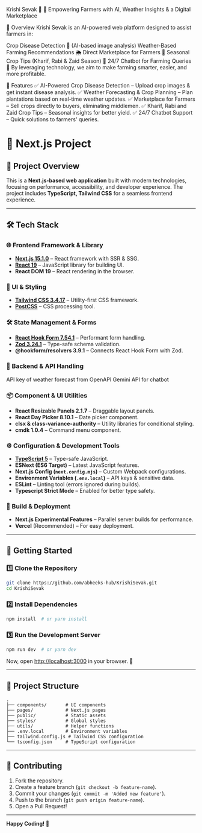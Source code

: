 Krishi Sevak 🌱
🚀 Empowering Farmers with AI, Weather Insights & a Digital Marketplace

🌟 Overview
Krishi Sevak is an AI-powered web platform designed to assist farmers in:

Crop Disease Detection 📸 (AI-based image analysis)
Weather-Based Farming Recommendations 🌦️
Direct Marketplace for Farmers 🛒
Seasonal Crop Tips (Kharif, Rabi & Zaid Season) 🌱
24/7 Chatbot for Farming Queries 🤖
By leveraging technology, we aim to make farming smarter, easier, and more profitable.

🔑 Features
✅ AI-Powered Crop Disease Detection – Upload crop images & get instant disease analysis.
✅ Weather Forecasting & Crop Planning – Plan plantations based on real-time weather updates.
✅ Marketplace for Farmers – Sell crops directly to buyers, eliminating middlemen.
✅ Kharif, Rabi and Zaid Crop Tips – Seasonal insights for better yield.
✅ 24/7 Chatbot Support – Quick solutions to farmers' queries.

# 🚀 Next.js Project

## 📌 Project Overview
This is a **Next.js-based web application** built with modern technologies, focusing on performance, accessibility, and developer experience. The project includes **TypeScript, Tailwind CSS** for a seamless frontend experience.

---

## 🛠 Tech Stack

### **🌐 Frontend Framework & Library**
- **[Next.js 15.1.0](https://nextjs.org/)** – React framework with SSR & SSG.
- **[React 19](https://react.dev/)** – JavaScript library for building UI.
- **React DOM 19** – React rendering in the browser.

### **🎨 UI & Styling**
- **[Tailwind CSS 3.4.17](https://tailwindcss.com/)** – Utility-first CSS framework.
- **[PostCSS](https://postcss.org/)** – CSS processing tool.

### **🛠 State Management & Forms**
- **[React Hook Form 7.54.1](https://react-hook-form.com/)** – Performant form handling.
- **[Zod 3.24.1](https://zod.dev/)** – Type-safe schema validation.
- **@hookform/resolvers 3.9.1** – Connects React Hook Form with Zod.

### **🔗 Backend & API Handling**
API key of weather forecast from OpenAPI
Gemini API for chatbot

### **📦 Component & UI Utilities**
- **React Resizable Panels 2.1.7** – Draggable layout panels.
- **React Day Picker 8.10.1** – Date picker component.
- **clsx & class-variance-authority** – Utility libraries for conditional styling.
- **cmdk 1.0.4** – Command menu component.

### **⚙️ Configuration & Development Tools**
- **[TypeScript 5](https://www.typescriptlang.org/)** – Type-safe JavaScript.
- **ESNext (ES6 Target)** – Latest JavaScript features.
- **Next.js Config (`next.config.mjs`)** – Custom Webpack configurations.
- **Environment Variables (`.env.local`)** – API keys & sensitive data.
- **ESLint** – Linting tool (errors ignored during builds).
- **Typescript Strict Mode** – Enabled for better type safety.

### **🚀 Build & Deployment**
- **Next.js Experimental Features** – Parallel server builds for performance.
- **Vercel** (Recommended) – For easy deployment.

---

## 🚀 Getting Started
### 1️⃣ Clone the Repository
```bash
git clone https://github.com/abheeks-hub/KrishiSevak.git
cd KrishiSevak
```

### 2️⃣ Install Dependencies
```bash
npm install  # or yarn install
```

### 3️⃣ Run the Development Server
```bash
npm run dev  # or yarn dev
```

Now, open [http://localhost:3000](http://localhost:3000) in your browser. 🎉

---

## 📂 Project Structure
```
.
├── components/       # UI components
├── pages/            # Next.js pages
├── public/           # Static assets
├── styles/           # Global styles
├── utils/            # Helper functions
├── .env.local        # Environment variables
├── tailwind.config.js # Tailwind CSS configuration
└── tsconfig.json     # TypeScript configuration
```

---

## 🤝 Contributing
1. Fork the repository.
2. Create a feature branch (`git checkout -b feature-name`).
3. Commit your changes (`git commit -m 'Added new feature'`).
4. Push to the branch (`git push origin feature-name`).
5. Open a Pull Request!

---
**Happy Coding! 🚀**

